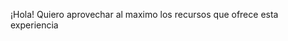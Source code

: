 ¡Hola!
Quiero aprovechar al maximo los recursos que ofrece esta experiencia



<!---
Laurainnova/Laurainnova is a ✨ special ✨ repository because its `README.md` (this file) appears on your GitHub profile.
You can click the Preview link to take a look at your changes.
--->
